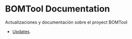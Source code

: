 # BOMTool Documentation

Actualizaciones y documentación sobre el proyect BOMTool

* [Updates](updates.md).
